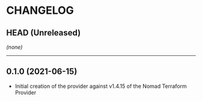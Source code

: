 CHANGELOG
=========

## HEAD (Unreleased)
_(none)_

---

## 0.1.0 (2021-06-15)
* Initial creation of the provider against v1.4.15 of the Nomad Terraform Provider
